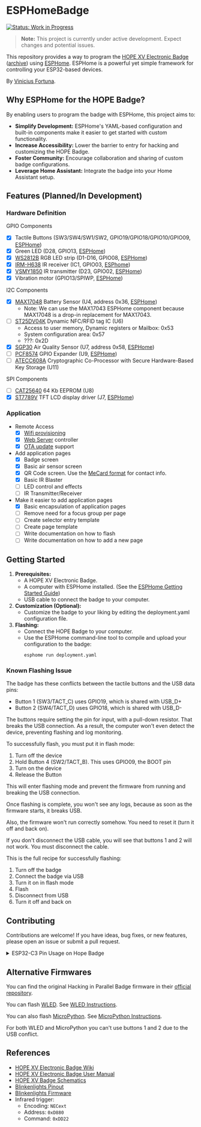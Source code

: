 # ESPHomeBadge

[![Status: Work in Progress](https://img.shields.io/badge/Status-Work%20in%20Progress-yellow)](https://img.shields.io/badge/Status-Work%20in%20Progress-yellow)

> **Note:** This project is currently under active development. Expect changes and potential issues.

This repository provides a way to program the [HOPE XV Electronic Badge] ([archive][Badge Archive]) using [ESPHome]. ESPHome is a powerful yet simple framework for controlling your ESP32-based devices.

By [Vinicius Fortuna](https://www.viniciusfortuna.com).

[HOPE XV Electronic Badge]: https://wiki.hope.net/index.php?title=HOPE_XV_Electronic_Badge
[Badge Archive]: https://web.archive.org/web/20241214102029/https://wiki.hope.net/index.php?title=HOPE_XV_Electronic_Badge
[ESPHome]: https://esphome.io/

## Why ESPHome for the HOPE Badge?

By enabling users to program the badge with ESPHome, this project aims to:

*   **Simplify Development:** ESPHome's YAML-based configuration and built-in components make it easier to get started with custom functionality.
*   **Increase Accessibility:** Lower the barrier to entry for hacking and customizing the HOPE Badge.
*   **Foster Community:** Encourage collaboration and sharing of custom badge configurations.
* **Leverage Home Assistant:** Integrate the badge into your Home Assistant setup.

## Features (Planned/In Development)

### Hardware Definition

GPIO Components
* [x] Tactile Buttons (SW3/SW4/SW1/SW2, GPIO19/GPIO18/GPIO10/GPIO09, [ESPHome](https://esphome.io/components/binary_sensor.html))
* [x] Green LED (D28, GPIO13, [ESPHome](https://esphome.io/components/output/ledc.html))
* [x] [WS2812B] RGB LED strip (D1-D16, GPIO08, [ESPHome](https://esphome.io/components/light/esp32_rmt_led_strip))
* [x] [IRM-H638] IR receiver (IC1, GPIO03, [ESPhome](https://esphome.io/components/remote_receiver.html))
* [x] [VSMY1850] IR transmitter (D23, GPIO02, [ESPHome](https://esphome.io/components/remote_transmitter.html))
* [x] Vibration motor (GPIO13/SPIWP, [ESPHome](https://esphome.io/components/output/ledc.html))

[WS2812B]: https://cdn-shop.adafruit.com/datasheets/WS2812B.pdf
[IRM-H638]: https://www.everlight.com/wp-content/plugins/ItemRelationship/product_files/pdf/DMO-0000004-IRM-H6XX-TR2_Series_Datasheet_V4.pdf
[VSMY1850]: https://www.vishay.com/docs/83397/vsmy1850.pdf

I2C Components
* [x] [MAX17048] Battery Sensor (U4, address 0x36, [ESPHome](https://esphome.io/components/sensor/max17043.html))
    * Note: We can use the MAX17043 ESPHome component because MAX17048 is a drop-in replacement for MAX17043.
* [ ] [ST25DV04K] Dynamic NFC/RFID tag IC (U6)
    * Access to user memory, Dynamic registers or Mailbox: 0x53
    * System configuration area: 0x57
    * ???: 0x2D
* [x] [SGP30] Air Quality Sensor (U7, address 0x58, [ESPHome](https://esphome.io/components/sensor/sgp30.html))
* [ ] [PCF8574] GPIO Expander (U9, [ESPHome](https://esphome.io/components/pcf8574.html))
* [ ] [ATECC608A] Cryptographic Co-Processor with Secure Hardware-Based Key Storage (U11)

[MAX17048]: https://www.analog.com/media/en/technical-documentation/data-sheets/max17048-max17049.pdf
[ST25DV04K]: https://www.st.com/resource/en/datasheet/st25dv04k.pdf
[SGP30]: https://sensirion.com/media/documents/984E0DD5/61644B8B/Sensirion_Gas_Sensors_Datasheet_SGP30.pdf
[PCF8574]: https://www.ti.com/lit/ds/symlink/pcf8574.pdf
[ATECC608A]: https://ww1.microchip.com/downloads/aemDocuments/documents/SCBU/ProductDocuments/DataSheets/ATECC608A-CryptoAuthentication-Device-Summary-Data-Sheet-DS40001977B.pdf

SPI Components
* [ ] [CAT25640] 64 Kb EEPROM (U8)
* [x] [ST7789V] TFT LCD display driver (J7, [ESPHome](https://esphome.io/components/display/ili9xxx#ili9xxx))

<!-- See https://www.jx-wisevision.com/2-40-small-size-240-rgbx320-dots-tft-lcd-display-module-screen-product/ -->

[CAT25640]: https://www.onsemi.com/pdf/datasheet/cat25640-d.pdf
[ST7789V]: https://newhavendisplay.com/content/datasheets/ST7789V.pdf

### Application

* Remote Access
  * [x] [Wifi provisioning](https://esphome.io/components/wifi.html)
  * [x] [Web Server](https://esphome.io/components/web_server.html) controller
  * [x] [OTA update](https://esphome.io/components/ota/) support
* Add application pages
  * [x] Badge screen
  * [x] Basic air sensor screen
  * [x] QR Code screen. Use the [MeCard format](https://en.wikipedia.org/wiki/MeCard_(QR_code)) for contact info.
  * [x] Basic IR Blaster
  * [ ] LED control and effects
  * [ ] IR Transmitter/Receiver
* Make it easier to add application pages
  * [x] Basic encapsulation of application pages
  * [ ] Remove need for a focus group per page
  * [ ] Create selector entry template
  * [ ] Create page template
  * [ ] Write documentation on how to flash
  * [ ] Write documentation on how to add a new page
  
## Getting Started

1.  **Prerequisites:**
    *   A HOPE XV Electronic Badge.
    *   A computer with ESPHome installed. (See the [ESPHome Getting Started Guide](https://esphome.io/guides/getting_started_command_line.html))
    *   USB cable to connect the badge to your computer.
2.  **Customization (Optional):**
    * Customize the badge to your liking by editing the deployment.yaml configuration file.
3.  **Flashing:**
    *   Connect the HOPE Badge to your computer.
    *   Use the ESPHome command-line tool to compile and upload your configuration to the badge:
        ```bash
        esphome run deployment.yaml
        ```

### Known Flashing Issue

The badge has these conflicts between the tactile buttons and the USB data pins:
- Button 1 (SW3/TACT_C) uses GPIO19, which is shared with USB_D+
- Button 2 (SW4/TACT_D) uses GPIO18, which is shared with USB_D-

The buttons require setting the pin for input, with a pull-down resistor. That breaks the USB connection. As a result, the computer won't even detect the device, preventing flashing and log monitoring.

To successfully flash, you must put it in flash mode:
1. Turn off the device
1. Hold Button 4 (SW2/TACT_B). This uses GPIO09, the BOOT pin
1. Turn on the device
1. Release the Button

This will enter flashing mode and prevent the firmware from running and breaking the USB connection.

Once flashing is complete, you won't see any logs, because as soon as the firmware starts, it breaks USB.

Also, the firmware won't run correctly somehow. You need to reset it (turn it off and back on).

If you don't disconnect the USB cable, you will see that buttons 1 and 2 will not work. You must disconnect the cable.

This is the full recipe for successfully flashing:
1. Turn off the badge
1. Connect the badge via USB
1. Turn it on in flash mode
1. Flash
1. Disconnect from USB
1. Turn it off and back on

## Contributing

Contributions are welcome! If you have ideas, bug fixes, or new features, please open an issue or submit a pull request.

<details>
<summary>
ESP32-C3 Pin Usage on Hope Badge
</summary>

Here is a table summarizing the ESP32-C3 pins based on the ESP32-C3 datasheet and the badge schematic. The "Usage in Badge" column details how the pin is connected in the schematic, and "Availability" indicates if the pin is easily accessible for general use on this specific badge design.

<br>

| Pin No. | Pin Name (Datasheet)        | Usage in Badge (Schematic)               |
| :------ | :-------------------------- | :----------------------------------------|
| 1       | LNA_IN                      | RF Antenna Input                         |
| 2       | VDD3P3                      | +3.3V Power Supply                       |
| 3       | VDD3P3                      | +3.3V Power Supply                       |
| 4       | XTAL_32K_P / GPIO0          | TFT DC (`TFT_DC`)                        |
| 5       | XTAL_32K_N / GPIO1          | TFT Reset (`SPI_CS2`)                    |
| 6       | GPIO2                       | IR Transmitter (`IR_TX`)                 |
| 7       | CHIP_EN                     | Chip Enable Control                      |
| 8       | GPIO3                       | IR Receiver Input (`IR_RX`)              |
| 9       | MTMS / GPIO4                | TFT Chip Select (`SPI_CS1`)              |
| 10      | MTDI / GPIO5                | SPI Data In (`SPI_SDI`)                  |
| 11      | VDD3P3_RTC                  | +3.3V RTC Power Supply                   |
| 12      | MTCK / GPIO6                | SPI Clock (`SPI_SCK`)                    |
| 13      | MTDO / GPIO7                | SPI Data Out (`SPI_SDO`)                 |
| 14      | GPIO8                       | RGB LED Data (`RGB_DAT`)                 |
| 15      | GPIO9 / BOOT                | Tactile Button 4 (SW2, `TACT_B`)         |
| 16      | GPIO10                      | Tactile Button 3 (SW1, `TACT_A`)         |
| 17      | VDD3P3_CPU                  | +3.3V CPU Power Supply                   |
| 18      | VDD_SPI / GPIO11            | SPI Flash Power Supply                   |
| 19      | SPIHD / GPIO12              | Vibration Motor (`VIBRAMOTOR`)           |
| 20      | SPIWP / GPIO13              | LED (D28)                                |
| 21      | SPICS0 / GPIO14             | Internal Flash Chip Select               |
| 22      | SPICLK / GPIO15             | Internal Flash Clock                     |
| 23      | SPID / GPIO16               | Internal Flash Data Out (MOSI)           |
| 24      | SPIQ / GPIO17               | Internal Flash Data In (MISO)            |
| 25      | GPIO18 / USB_D-             | Tactile Button 2 (SW4, `TACT_D`)         |
| 26      | GPIO19 / USB_D+             | Tactile Button 1 (SW3, `TACT_C`)         |
| 27      | U0RXD / GPIO20              | I2C SDA (`I2C_SDA`)                      |
| 28      | U0TXD / GPIO21              | I2C SCL (`I2C_SCL`)                      |
| 29      | XTAL_N                      | Main Crystal Input                       |
| 30      | XTAL_P                      | Main Crystal Output                      |
| 31      | VDDA                        | Analog Power Supply                      |
| 32      | VDDA                        | Analog Power Supply                      |
| 33      | GND                         | Ground                                   |

**Note:** Based on the schematic analysis, all ESP32-C3 pins are utilized for specific functions within the Hope Badge circuit, and none appear to be readily available as unallocated GPIOs for general user experimentation without modifying the board.

*Information derived from `esp32-c3_datasheet_en.pdf` and `hopebadgeschema-0.8.19.pdf`.*
</details>

## Alternative Firmwares

You can find the original Hacking in Parallel Badge firmware in their [official repository](https://gitlab.com/tidklaas/hip-badge).

You can flash [WLED]. See [WLED Instructions].

You can also flash [MicroPython]. See [MicroPython Instructions].

For both WLED and MicroPython you can't use buttons 1 and 2 due to the USB conflict.

[WLED]: https://kno.wled.ge/
[WLED Instructions]: ./docs/wled.md
[MicroPython]: https://micropython.org/
[MicroPython Instructions]: https://wiki.hope.net/index.php?title=HOPE_XV_Electronic_Badge#MicroPython

## References

*   [HOPE XV Electronic Badge Wiki](https://wiki.hope.net/index.php?title=HOPE_XV_Electronic_Badge)
*   [HOPE XV Electronic Badge User Manual](https://web.archive.org/web/20240806210845/https://wiki.hope.net/images/6/6b/HOPE_XV_Electronic_Badge_User_Manual.pdf)
*   [HOPE XV Badge Schematics](./docs/hopebadgeschema-0.8.19.pdf)
*   [Blinkenlights Pinout](https://gitlab.com/tidklaas/hip-badge/-/blob/master/firmware/blinkenlights/main/Kconfig.projbuild)
*   [Blinkenlights Firmware](https://gitlab.com/tidklaas/hip-badge/-/blob/master/firmware/blinkenlights/main/blinken.c?ref_type=heads)
* Infrared trigger:
  * Encoding: `NECext`
  * Address: `0xD880`
  * Command: `0xDD22`
